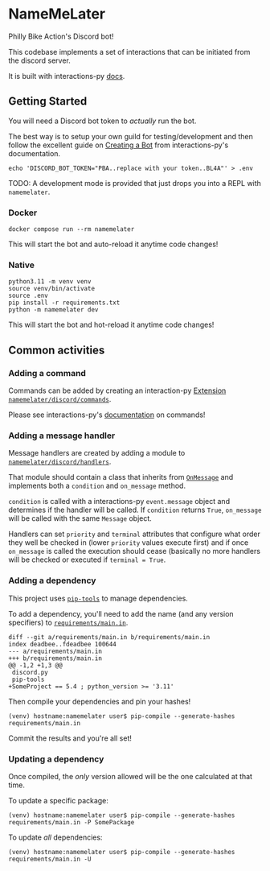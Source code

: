 # NameMeLater

Philly Bike Action's Discord bot!

This codebase implements a set of interactions that can be initiated from the
discord server.

It is built with interactions-py [docs](https://interactions-py.github.io/interactions.py/Guides/).

## Getting Started

You will need a Discord bot token to _actually_ run the bot.

The best way is to setup your own guild for testing/development and then
follow the excellent guide on [Creating a Bot](https://interactionspy.readthedocs.io/en/latest/quickstart.html#creating-a-bot)
from interactions-py's documentation.

```shell
echo 'DISCORD_BOT_TOKEN="PBA..replace with your token..BL4A"' > .env
```

TODO: A development mode is provided that just drops you into a REPL with
`namemelater`.

### Docker

```
docker compose run --rm namemelater
```

This will start the bot and auto-reload it anytime code changes!

### Native

```shell
python3.11 -m venv venv
source venv/bin/activate
source .env
pip install -r requirements.txt
python -m namemelater dev
```

This will start the bot and hot-reload it anytime code changes!

## Common activities

### Adding a command

Commands can be added by creating an interaction-py
[Extension](https://interactions-py.github.io/interactions.py/Guides/20%20Extensions/)
[`namemelater/discord/commands`](namemelater/discord/commands).

Please see interactions-py's
[documentation](https://interactions-py.github.io/interactions.py/Guides/03%20Creating%20Commands/)
on commands!

### Adding a message handler

Message handlers are created by adding a module to
[`namemelater/discord/handlers`](namemelater/discord/handlers).

That module should contain a class that inherits from
[`OnMessage`](namemelater/discord/handlers/__init__.py)
and implements both a `condition` and `on_message` method.

`condition` is called with a interactions-py `event.message` object and determines
if the handler will be called. If `condition` returns `True`, `on_message`
will be called with the same `Message` object.

Handlers can set `priority` and `terminal` attributes that configure
what order they well be checked in (lower `priority` values execute first)
and if once `on_message` is called the execution should cease (basically no
more handlers will be checked or executed if `terminal = True`.

### Adding a dependency

This project uses [`pip-tools`](https://pip-tools.readthedocs.io/en/stable/)
to manage dependencies.

To add a dependency, you'll need to add the name (and any version specifiers)
to [`requirements/main.in`](requirements/main.in).

```
diff --git a/requirements/main.in b/requirements/main.in
index deadbee..fdeadbee 100644
--- a/requirements/main.in
+++ b/requirements/main.in
@@ -1,2 +1,3 @@
 discord.py
 pip-tools
+SomeProject == 5.4 ; python_version >= '3.11'
```

Then compile your dependencies and pin your hashes!

```
(venv) hostname:namemelater user$ pip-compile --generate-hashes requirements/main.in
```

Commit the results and you're all set!

### Updating a dependency

Once compiled, the _only_ version allowed will be the one calculated at that time.

To update a specific package:

```
(venv) hostname:namemelater user$ pip-compile --generate-hashes requirements/main.in -P SomePackage
```

To update _all_ dependencies:

```
(venv) hostname:namemelater user$ pip-compile --generate-hashes requirements/main.in -U
```
